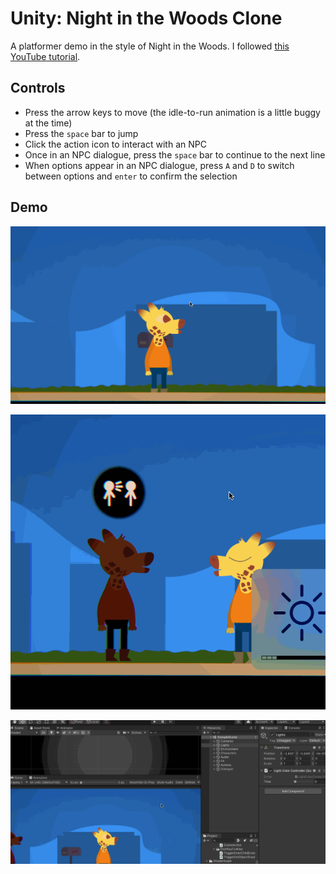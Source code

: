 # Unity: Night in the Woods Clone

A platformer demo in the style of Night in the Woods. I followed [this YouTube tutorial](https://www.youtube.com/playlist?list=PLgi7cN8z-XWNrXwVueRAyE-gMBZZuRs-l).

## Controls
- Press the arrow keys to move (the idle-to-run animation is a little buggy at the time)
- Press the `space` bar to jump
- Click the action icon to interact with an NPC
- Once in an NPC dialogue, press the `space` bar to continue to the next line
- When options appear in an NPC dialogue, press `A` and `D` to switch between options and `enter` to confirm the selection

## Demo

<img src="https://github.com/RuolinZheng08/unity-nitw-clone/blob/main/gif-demos/jump.gif" width=800> <br/>

<img src="https://github.com/RuolinZheng08/unity-nitw-clone/blob/main/gif-demos/dialogue.gif" width=800> <br/>

<img src="https://github.com/RuolinZheng08/unity-nitw-clone/blob/main/gif-demos/light.gif" width=800> <br/>
